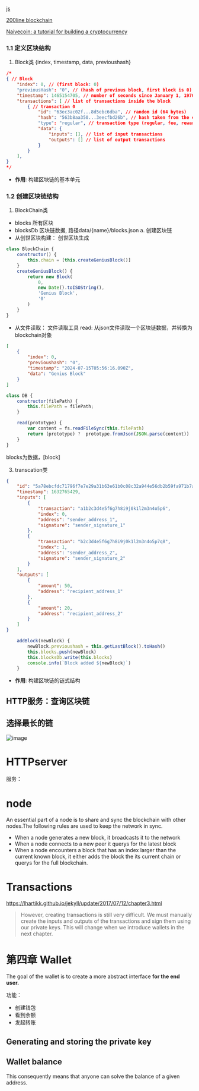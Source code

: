 [js](https://www.runoob.com/js/js-howto.html)

[200line blockchain](https://medium.com/@lhartikk/a-blockchain-in-200-lines-of-code-963cc1cc0e54#.dttbm9afr5)

[Naivecoin: a tutorial for building a cryptocurrency](https://lhartikk.github.io/)

[](https://github.com/conradoqg/naivecoin/tree/master)


### 1.1 定义区块结构
1. Block类 {index, timestamp, data, previoushash}
```json
/*
{ // Block
    "index": 0, // (first block: 0)
    "previousHash": "0", // (hash of previous block, first block is 0) (64 bytes)
    "timestamp": 1465154705, // number of seconds since January 1, 1970
    "transactions": [ // list of transactions inside the block
        { // transaction 0
            "id": "63ec3ac02f...8d5ebc6dba", // random id (64 bytes)
            "hash": "563b8aa350...3eecfbd26b", // hash taken from the contents of the transaction: sha256 (id + data) (64 bytes)
            "type": "regular", // transaction type (regular, fee, reward)
            "data": {
                "inputs": [], // list of input transactions
                "outputs": [] // list of output transactions
            }
        }
    ],
}
*/
```
- **作用**: 构建区块链的基本单元

### 1.2 创建区块链结构
1. BlockChain类
- blocks 所有区块
- blocksDb 区块链数据,  路径data/{name}/blocks.json
a. 创建区块链
- 从创世区块构建： 创世区块生成
```js
class BlockChain {
    constructor() {
        this.chain = [this.createGeniusBlock()]
    }
    createGeniusBlock() {
        return new Block(
            0,
            new Date().toISOString(),
            'Genius Block',
            '0'
        )
    }   
}
```
- 从文件读取：
 文件读取工具
 read: 从json文件读取一个区块链数据，并转换为blockchain对象

```json
[
    {
        "index": 0,
        "previoushash": "0",
        "timestamp": "2024-07-15T05:56:16.090Z",
        "data": "Genius Block"
    }
]
```


```js
class DB {
    constructor(filePath) {
        this.filePath = filePath;
    }

    read(prototype) {
        var content = fs.readFileSync(this.filePath)
        return (prototype) ?  prototype.fromJson(JSON.parse(content)) :JSON.parse(content);
    }
}
```
blocks为数据，[block] 

3. transcation类
```json
{
    "id": "5a78ebcfdc71796f7e7e29a31b63e61b0c08c32a944e56db2b59fa971b7aa10f",
    "timestamp": 1632765429,
    "inputs": [
        {
            "transaction": "a1b2c3d4e5f6g7h8i9j0k1l2m3n4o5p6",
            "index": 0,
            "address": "sender_address_1",
            "signature": "sender_signature_1"
        },
        {
            "transaction": "b2c3d4e5f6g7h8i9j0k1l2m3n4o5p7q8",
            "index": 1,
            "address": "sender_address_2",
            "signature": "sender_signature_2"
        }
    ],
    "outputs": [
        {
            "amount": 50,
            "address": "recipient_address_1"
        },
        {
            "amount": 20,
            "address": "recipient_address_2"
        }
    ]
}
```




```javascript
    addBlock(newBlock) {
        newBlock.previoushash = this.getLastBlock().toHash()
        this.blocks.push(newBlock)
        this.blocksDb.write(this.blocks)
        console.info(`Block added ${newBlock}`)
    }
```

- **作用**: 构建区块链的链式结构

## HTTP服务：查询区块链

## 选择最长的链
![image](https://github.com/user-attachments/assets/97bbcd73-eaf2-4e5f-8b76-11f9c79abea7)

# HTTPserver
服务：

# node
An essential part of a node is to share and sync the blockchain with other nodes.The following rules are used to keep the network in sync.
- When a node generates a new block, it broadcasts it to the network
- When a node connects to a new peer it querys for the latest block
- When a node encounters a block that has an index larger than the current known block, it either adds the block the its current chain or querys for the full blockchain.

# Transactions
https://lhartikk.github.io/jekyll/update/2017/07/12/chapter3.html

> However, creating transactions is still very difficult. We must manually create the inputs and outputs of the transactions and sign them using our private keys. This will change when we introduce wallets in the next chapter.

# 第四章 Wallet
The goal of the wallet is to create a more abstract interface **for the end user.**


功能：
- 创建钱包
- 看到余额
- 发起转账
## Generating and storing the private key

## Wallet balance
This consequently means that anyone can solve the balance of a given address.

